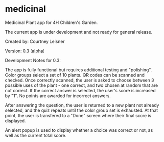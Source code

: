 # medicinal
Medicinal Plant app for 4H Children's Garden.

The current app is under development and not ready for general release.

Created by: Courtney Leisner

Version: 0.3 (alpha)

Development Notes for 0.3:

The app is fully functional but requires additional testing and "polishing".  Color groups select a set of 10 plants. QR codes can be scanned and checked. Once correctly scanned, the user is asked to choose between 3 possible uses of the plant - one correct, and two chosen at random that are not correct. If the correct answer is selected, the user's score is increased by "1". No points are awarded for incorrect answers.

After answering the question, the user is returned to a new plant not already selected, and the quiz repeats until the color group set is exhausted.  At that point, the user is transfered to a "Done" screen where their final score is displayed.

An alert popup is used to display whether a choice was correct or not, as well as the current total score.
